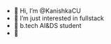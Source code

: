 - 👋 Hi, I’m @KanishkaCU
- 👀 I’m just interested in fullstack
- 🌱 b.tech AI&DS student
- 💞

<!---
KanishkaCU/KanishkaCU is a ✨ special ✨ repository because its `README.md` (this file) appears on your GitHub profile.
You can click the Preview link to take a look at your changes.
--->
